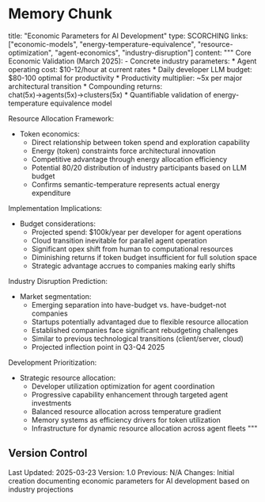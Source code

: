# Memory Chunk

<chunk>
title: "Economic Parameters for AI Development"
type: SCORCHING
links: ["economic-models", "energy-temperature-equivalence", "resource-optimization", "agent-economics", "industry-disruption"]
content: """
Core Economic Validation (March 2025):
- Concrete industry parameters:
  * Agent operating cost: $10-12/hour at current rates
  * Daily developer LLM budget: $80-100 optimal for productivity
  * Productivity multiplier: ~5x per major architectural transition
  * Compounding returns: chat(5x)→agents(5x)→clusters(5x)
  * Quantifiable validation of energy-temperature equivalence model

Resource Allocation Framework:
- Token economics:
  * Direct relationship between token spend and exploration capability
  * Energy (token) constraints force architectural innovation
  * Competitive advantage through energy allocation efficiency
  * Potential 80/20 distribution of industry participants based on LLM budget
  * Confirms semantic-temperature represents actual energy expenditure

Implementation Implications:
- Budget considerations:
  * Projected spend: $100k/year per developer for agent operations
  * Cloud transition inevitable for parallel agent operation
  * Significant opex shift from human to computational resources
  * Diminishing returns if token budget insufficient for full solution space
  * Strategic advantage accrues to companies making early shifts

Industry Disruption Prediction:
- Market segmentation:
  * Emerging separation into have-budget vs. have-budget-not companies
  * Startups potentially advantaged due to flexible resource allocation
  * Established companies face significant rebudgeting challenges
  * Similar to previous technological transitions (client/server, cloud)
  * Projected inflection point in Q3-Q4 2025

Development Prioritization:
- Strategic resource allocation:
  * Developer utilization optimization for agent coordination
  * Progressive capability enhancement through targeted agent investments
  * Balanced resource allocation across temperature gradient
  * Memory systems as efficiency drivers for token utilization
  * Infrastructure for dynamic resource allocation across agent fleets
"""
</chunk>

## Version Control
Last Updated: 2025-03-23
Version: 1.0
Previous: N/A
Changes: Initial creation documenting economic parameters for AI development based on industry projections
